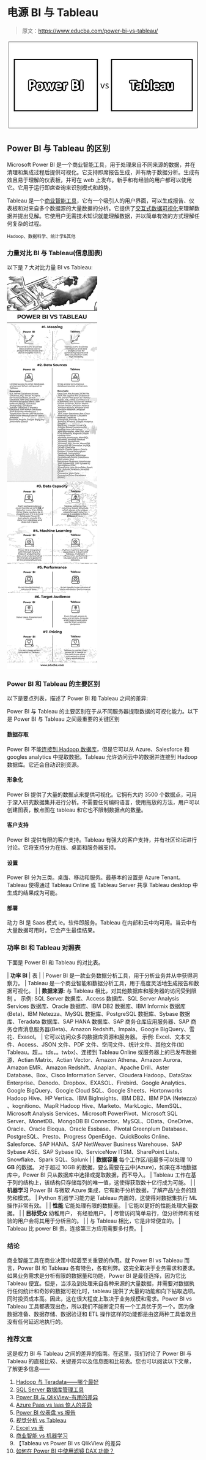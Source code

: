 # 电源 BI 与 Tableau

> 原文：<https://www.educba.com/power-bi-vs-tableau/>

![Power BI vs Tableau](img/935828e7da045dfdcc1be12aecd6fdbc.png)



## Power BI 与 Tableau 的区别

Microsoft Power BI 是一个商业智能工具，用于处理来自不同来源的数据，并在清理和集成过程后提供可视化。它支持即席报告生成，并有助于数据分析。生成有效且易于理解的仪表板，并可在 web 上发布。新手和有经验的用户都可以使用它。它用于运行即席查询来识别模式和趋势。

Tableau 是一个[商业智能工具](https://www.educba.com/business-intelligence-tool/)，它有一个吸引人的用户界面，可以生成报告、仪表板和对来自多个数据源的大量数据的分析。它提供了[交互式数据可视化](https://www.educba.com/careers-in-data-visualization/)来理解数据并提出见解。它使用户无需技术知识就能理解数据，并以简单有效的方式理解任何复杂的过程。

<small>Hadoop、数据科学、统计学&其他</small>

### 力量对比 BI 与 Tableau(信息图表)

以下是 7 大对比力量 BI vs Tableau:

![Power BI vs Tableau info](img/7e339bb198d59425b7d949d357cb3fd1.png)



### Power BI 和 Tableau 的主要区别

以下是要点列表，描述了 Power BI 和 Tableau 之间的差异:

Power BI 与 Tableau 的主要区别在于从不同服务器提取数据的可视化能力。以下是 Power BI 与 Tableau 之间最重要的关键区别

#### 数据存取

Power BI 不能[连接到 Hadoop 数据库](https://www.educba.com/hadoop-database/)，但是它可以从 Azure、Salesforce 和 googles analytics 中提取数据。Tableau 允许访问云中的数据并连接到 Hadoop 数据库。它还会自动识别资源。

#### 形象化

Power Bi 提供了大量的数据点来提供可视化。它拥有大约 3500 个数据点，可用于深入研究数据集并进行分析。不需要任何编码语言，使用拖放的方法，用户可以创建图表，散点图在 tableau 和它也不限制数据点的数量。

#### 客户支持

Power BI 提供有限的客户支持。Tableau 有强大的客户支持，并有社区论坛进行讨论。它将支持分为在线、桌面和服务器支持。

#### 设置

Power BI 分为三类。桌面、移动和服务。最基本的设置是 Azure Tenant。Tableau 使得通过 Tableau Online 或 Tableau Server 共享 Tableau desktop 中生成的结果成为可能。

#### 部署

动力 BI 是 Saas 模式 ie。软件即服务。Tableau 在内部和云中均可用。当云中有大量数据可用时，它会产生最佳结果。

### 功率 BI 和 Tableau 对照表

下面是 Power BI 和 Tableau 的对比表。

| **功率 BI** | 表 |
| Power BI 是一款业务数据分析工具，用于分析业务并从中获得洞察力。 | Tableau 是一个商业智能和数据分析工具，用于高度灵活地生成报告和数据可视化。 |
| **数据来源:**
与 Tableau 相比，对其他数据库和服务器的访问受到限制
。
示例:
SQL Server 数据库、Access 数据库、SQL Server Analysis Services 数据库、Oracle 数据库、IBM DB2 数据库、IBM Informix 数据库(Beta)、IBM Netezza、MySQL 数据库、PostgreSQL 数据库、Sybase 数据库、Teradata 数据库、SAP HANA 数据库、SAP 商务仓库应用服务器、SAP 商务仓库消息服务器(Beta)、Amazon Redshift、Impala、Google BigQuery、雪花、Exasol。 | 
它可以访问众多的数据库资源和服务器。
示例:
Excel、文本文件、Access、JSON 文件、PDF 文件、空间文件、统计文件、其他文件(如 Tableau。超，。tds，。twbx)、连接到 Tableau Online 或服务器上的已发布数据源、Actian Matrix、Actian Vector、Amazon Athena、Amazon Aurora、Amazon EMR、Amazon Redshift、Anaplan、Apache Drill、Aster Database、Box、Cisco Information Server、Cloudera Hadoop、DataStax Enterprise、Denodo、Dropbox、EXASOL、Firebird、Google Analytics、Google BigQuery、Google Cloud SQL、Google Sheets、Hortonworks Hadoop Hive、HP Vertica、IBM BigInsights、IBM DB2、IBM PDA (Netezza) 、kognitiono、MapR Hadoop Hive、Marketo、MarkLogic、MemSQL、Microsoft Analysis Services、Microsoft PowerPivot、Microsoft SQL Server、MonetDB、MongoDB BI Connector、MySQL、OData、OneDrive、Oracle、Oracle Eloqua、Oracle Essbase、Pivotal Greenplum Database、PostgreSQL、Presto、Progress OpenEdge、QuickBooks Online、Salesforce、SAP HANA、SAP NetWeaver Business Warehouse、SAP Sybase ASE、SAP Sybase IQ、ServiceNow ITSM、SharePoint Lists、Snowflake、Spark SQL、Splunk |
| **数据容量**
每个工作区/组最多可以处理 10 **GB** 的数据。
对于超过 10GB 的数据，要么需要在云中(Azure)，如果在本地数据库中，Power BI 只从数据库中选择或提取数据，而不导入。 | Tableau 工作在基于列的结构上，该结构只存储每列的唯一值，这使得获取数十亿行成为可能。 |
| **机器学习**
Power BI 与微软 Azure 集成，它有助于分析数据，了解产品/业务的趋势和模式。 | Python 机器学习能力是 Tableau 内置的，这使得对数据集执行 ML 操作非常有效。 |
| **性能**
它能处理有限的数据量。 | 它能以更好的性能处理大量数据。 |
| **目标受众**
幼稚用户，
有经验用户。 | 尽管访问简单易行，但分析师和有经验的用户会将其用于分析目的。 |
| 与 Tableau 相比，它是非常便宜的。 | Tableau 比 power BI 贵。连接第三方应用需要多付费。 |

### 结论

商业智能工具在商业决策中起着至关重要的作用。就 Power BI vs Tableau 而言，Power BI 和 Tableau 各有特色，各有利弊。这完全取决于业务需求和要求。如果业务需求是分析有限的数据量和功能，Power BI 是最佳选择，因为它比 Tableau 便宜。但是，当涉及到处理来自各种来源的大量数据，并需要对数据执行任何统计和奇妙的数据可视化时，tableau 提供了大量的功能和向下钻取选项。同时投资成本高。因此，这在很大程度上取决于业务规模和需求。Power BI vs Tableau 工具都表现出色，所以我们不能断定只有一个工具优于另一个。因为像数据准备、数据存储、数据验证和 ETL 操作这样的功能都是由这两种工具低效且没有任何延迟地执行的。

### 推荐文章

这是权力 BI 与 Tableau 之间的差异的指南。在这里，我们讨论了 Power BI 与 Tableau 的直接比较、关键差异以及信息图和比较表。您也可以阅读以下文章，了解更多信息——

1.  [Hadoop 与 Teradata——哪个最好](https://www.educba.com/hadoop-vs-teradata/)
2.  [SQL Server 数据库管理工具](https://www.educba.com/database-management-tools/)
3.  [Power BI 与 QlikView-有用的差异](https://www.educba.com/power-bi-vs-qlikview/)
4.  [Azure Paas vs Iaas 惊人的差异](https://www.educba.com/azure-paas-vs-iaas/)
5.  [Power BI 仪表盘 vs 报告](https://www.educba.com/power-bi-dashboard-vs-report/)
6.  [视觉分析 vs Tableau](https://www.educba.com/visual-analytics-vs-tableau/)
7.  [Excel vs 表](https://www.educba.com/excel-vs-tableau/)
8.  [商业智能 vs 机器学习](https://www.educba.com/business-intelligence-vs-machine-learning/)
9.  【Tableau vs Power BI vs QlikView 的差异
10.  [如何在 Power BI 中使用滤镜 DAX 功能？](https://www.educba.com/power-bi-filter/)





